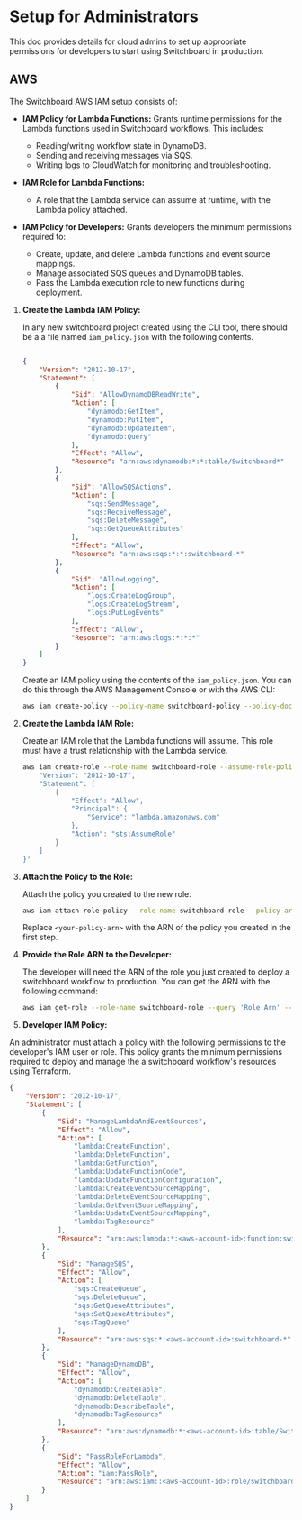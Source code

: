 
# Setup for Administrators

This doc provides details for cloud admins to set up appropriate permissions for developers to start using Switchboard in production.

## AWS

The Switchboard AWS IAM setup consists of:

 - **IAM Policy for Lambda Functions:**
    Grants runtime permissions for the Lambda functions used in Switchboard workflows. This includes:
    - Reading/writing workflow state in DynamoDB.
    - Sending and receiving messages via SQS.
    - Writing logs to CloudWatch for monitoring and troubleshooting.

 - **IAM Role for Lambda Functions:**
    - A role that the Lambda service can assume at runtime, with the Lambda policy attached.

 - **IAM Policy for Developers:**
    Grants developers the minimum permissions required to:
    - Create, update, and delete Lambda functions and event source mappings.
    - Manage associated SQS queues and DynamoDB tables.
    - Pass the Lambda execution role to new functions during deployment.



1.  **Create the Lambda IAM Policy:**
    
    In any new switchboard project created using the CLI tool, there should be a a file named `iam_policy.json` with the following contents.

    ```json

    {
        "Version": "2012-10-17",
        "Statement": [
            {
                "Sid": "AllowDynamoDBReadWrite",
                "Action": [
                    "dynamodb:GetItem",
                    "dynamodb:PutItem",
                    "dynamodb:UpdateItem",
                    "dynamodb:Query"
                ],
                "Effect": "Allow",
                "Resource": "arn:aws:dynamodb:*:*:table/Switchboard*"
            },
            {
                "Sid": "AllowSQSActions",
                "Action": [
                    "sqs:SendMessage",
                    "sqs:ReceiveMessage",
                    "sqs:DeleteMessage",
                    "sqs:GetQueueAttributes"
                ],
                "Effect": "Allow",
                "Resource": "arn:aws:sqs:*:*:switchboard-*"
            },
            {
                "Sid": "AllowLogging",
                "Action": [
                    "logs:CreateLogGroup",
                    "logs:CreateLogStream",
                    "logs:PutLogEvents"
                ],
                "Effect": "Allow",
                "Resource": "arn:aws:logs:*:*:*"
            }
        ]
    }
    ```
    
    Create an IAM policy using the contents of the `iam_policy.json`. 
    You can do this through the AWS Management Console or with the AWS CLI:

    ```bash
    aws iam create-policy --policy-name switchboard-policy --policy-document file://iam_policy.json
    ```

2.  **Create the Lambda IAM Role:**

    Create an IAM role that the Lambda functions will assume. This role must have a trust relationship with the Lambda service.

    ```bash
    aws iam create-role --role-name switchboard-role --assume-role-policy-document '{
        "Version": "2012-10-17",
        "Statement": [
            {
                "Effect": "Allow",
                "Principal": {
                    "Service": "lambda.amazonaws.com"
                },
                "Action": "sts:AssumeRole"
            }
        ]
    }'
    ```

3.  **Attach the Policy to the Role:**

    Attach the policy you created to the new role.

    ```bash
    aws iam attach-role-policy --role-name switchboard-role --policy-arn <your-policy-arn>
    ```

    Replace `<your-policy-arn>` with the ARN of the policy you created in the first step.

4.  **Provide the Role ARN to the Developer:**

    The developer will need the ARN of the role you just created to deploy a switchboard workflow to production. You can get the ARN with the following command:

    ```bash
    aws iam get-role --role-name switchboard-role --query 'Role.Arn' --output text
    ```


5. **Developer IAM Policy:**

An administrator must attach a policy with the following permissions to the developer's IAM user or role. 
This policy grants the minimum permissions required to deploy and manage the a switchboard workflow's resources using Terraform.

```json
{
    "Version": "2012-10-17",
    "Statement": [
        {
            "Sid": "ManageLambdaAndEventSources",
            "Effect": "Allow",
            "Action": [
                "lambda:CreateFunction",
                "lambda:DeleteFunction",
                "lambda:GetFunction",
                "lambda:UpdateFunctionCode",
                "lambda:UpdateFunctionConfiguration",
                "lambda:CreateEventSourceMapping",
                "lambda:DeleteEventSourceMapping",
                "lambda:GetEventSourceMapping",
                "lambda:UpdateEventSourceMapping",
                "lambda:TagResource"
            ],
            "Resource": "arn:aws:lambda:*:<aws-account-id>:function:switchboard-*"
        },
        {
            "Sid": "ManageSQS",
            "Effect": "Allow",
            "Action": [
                "sqs:CreateQueue",
                "sqs:DeleteQueue",
                "sqs:GetQueueAttributes",
                "sqs:SetQueueAttributes",
                "sqs:TagQueue"
            ],
            "Resource": "arn:aws:sqs:*:<aws-account-id>:switchboard-*"
        },
        {
            "Sid": "ManageDynamoDB",
            "Effect": "Allow",
            "Action": [
                "dynamodb:CreateTable",
                "dynamodb:DeleteTable",
                "dynamodb:DescribeTable",
                "dynamodb:TagResource"
            ],
            "Resource": "arn:aws:dynamodb:*:<aws-account-id>:table/Switchboard*"
        },
        {
            "Sid": "PassRoleForLambda",
            "Effect": "Allow",
            "Action": "iam:PassRole",
            "Resource": "arn:aws:iam::<aws-account-id>:role/switchboard-role"
        }
    ]
}
```

